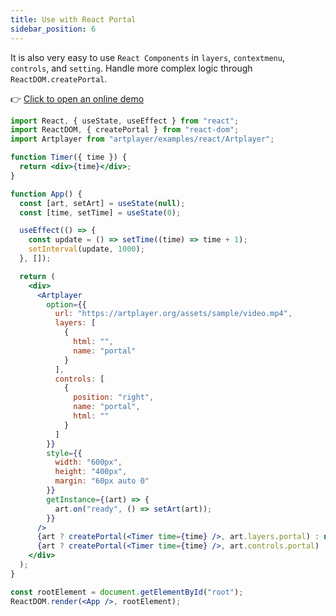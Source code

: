 ```yaml
---
title: Use with React Portal
sidebar_position: 6
---
```


It is also very easy to use `React Components` in `layers`, `contextmenu`, `controls`, and `setting`. Handle more complex logic through `ReactDOM.createPortal`.

👉 [Click to open an online demo](https://codesandbox.io/s/artplayer-react-portal-5z32h)

```jsx
import React, { useState, useEffect } from "react";
import ReactDOM, { createPortal } from "react-dom";
import Artplayer from "artplayer/examples/react/Artplayer";

function Timer({ time }) {
  return <div>{time}</div>;
}

function App() {
  const [art, setArt] = useState(null);
  const [time, setTime] = useState(0);

  useEffect(() => {
    const update = () => setTime((time) => time + 1);
    setInterval(update, 1000);
  }, []);

  return (
    <div>
      <Artplayer
        option={{
          url: "https://artplayer.org/assets/sample/video.mp4",
          layers: [
            {
              html: "",
              name: "portal"
            }
          ],
          controls: [
            {
              position: "right",
              name: "portal",
              html: ""
            }
          ]
        }}
        style={{
          width: "600px",
          height: "400px",
          margin: "60px auto 0"
        }}
        getInstance={(art) => {
          art.on("ready", () => setArt(art));
        }}
      />
      {art ? createPortal(<Timer time={time} />, art.layers.portal) : null}
      {art ? createPortal(<Timer time={time} />, art.controls.portal) : null}
    </div>
  );
}

const rootElement = document.getElementById("root");
ReactDOM.render(<App />, rootElement);
```
